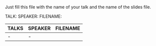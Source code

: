Just fill this file with the name of your talk and the name of the slides file. 

TALK:
SPEAKER:
FILENAME:

|TALKS|SPEAKER|FILENAME|
|-----|-------|--------|
|-|-|
